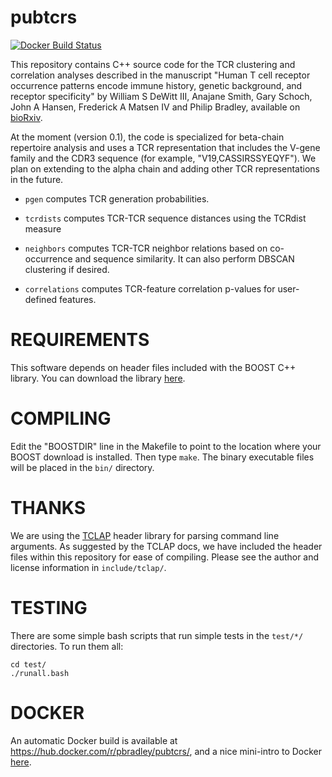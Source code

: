 # pubtcrs

<a href="https://hub.docker.com/r/pbradley/pubtcrs/">
  <img src="https://img.shields.io/docker/build/pbradley/pubtcrs.svg" alt="Docker Build Status">
</a>

This repository contains C++ source code for the TCR clustering and correlation analyses described in the manuscript "Human T cell receptor occurrence patterns encode immune history, genetic background, and receptor specificity" by William S DeWitt III, Anajane Smith, Gary Schoch, John A Hansen, Frederick A Matsen IV and Philip Bradley, available on [bioRxiv](https://www.biorxiv.org/content/early/2018/05/02/313106).

At the moment (version 0.1), the code is specialized for beta-chain repertoire analysis and uses a TCR representation that includes the V-gene family and the CDR3 sequence (for example, "V19,CASSIRSSYEQYF"). We plan on extending to the alpha chain and adding other TCR representations in the future.

- `pgen` computes TCR generation probabilities.

- `tcrdists` computes TCR-TCR sequence distances using the TCRdist measure

- `neighbors` computes TCR-TCR neighbor relations based on co-occurrence and sequence similarity. It can also perform DBSCAN clustering if desired.

- `correlations` computes TCR-feature correlation p-values for user-defined features.

# REQUIREMENTS

This software depends on header files included with the BOOST C++ library.
You can download the library [here](https://www.boost.org/users/download/).

# COMPILING

Edit the "BOOSTDIR" line in the Makefile to point to the location where your BOOST download is installed. Then type `make`. The binary executable files will be placed in the `bin/` directory.

# THANKS

We are using the [TCLAP](http://tclap.sourceforge.net/) header library for parsing command line arguments. As suggested by the TCLAP docs, we have included the header files within this repository for ease of compiling. Please see the author and license information in `include/tclap/`.

# TESTING

There are some simple bash scripts that run simple tests in the `test/*/` directories. To run them all:

```
cd test/
./runall.bash
```

# DOCKER
An automatic Docker build is available at <https://hub.docker.com/r/pbradley/pubtcrs/>, and a nice mini-intro to Docker [here](http://erick.matsen.org/2018/04/19/docker.html).

